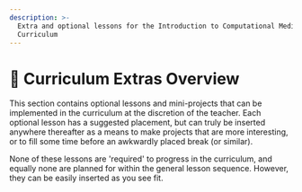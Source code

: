 ```yaml
---
description: >-
  Extra and optional lessons for the Introduction to Computational Media
  Curriculum
---
```


# 🔮 Curriculum Extras Overview

This section contains optional lessons and mini-projects that can be implemented in the curriculum at the discretion of the teacher. Each optional lesson has a suggested placement, but can truly be inserted anywhere thereafter as a means to make projects that are more interesting, or to fill some time before an awkwardly placed break (or similar).

None of these lessons are 'required' to progress in the curriculum, and equally none are planned for within the general lesson sequence. However, they can be easily inserted as you see fit.
